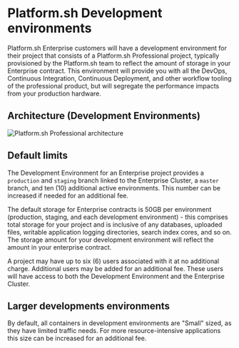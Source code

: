 # Platform.sh Development environments

Platform.sh Enterprise customers will have a development environment for their project that consists of a Platform.sh Professional project, typically provisioned by the Platform.sh team to reflect the amount of storage in your Enterprise contract.  This environment will provide you with all the DevOps, Continuous Integration, Continuous Deployment, and other workflow tooling of the professional product, but will segregate the performance impacts from your production hardware.

## Architecture (Development Environments)

![Platform.sh Professional architecture](/images/PS-Arch-NoHA.svg)

## Default limits

The Development Environment for an Enterprise project provides a `production` and `staging` branch linked to the Enterprise Cluster, a `master` branch, and ten (10) additional active environments.  This number can be increased if needed for an additional fee.

The default storage for Enterprise contracts is 50GB per environment (production, staging, and each development environment) - this comprises total storage for your project and is inclusive of any databases, uploaded files, writable application logging directories, search index cores, and so on.  The storage amount for your development environment will reflect the amount in your enterprise contract.

A project may have up to six (6) users associated with it at no additional charge.  Additional users may be added for an additional fee.  These users will have access to both the Development Environment and the Enterprise Cluster.

## Larger developments environments

By default, all containers in development environments are "Small" sized, as they have limited traffic needs.  For more resource-intensive applications this size can be increased for an additional fee.
